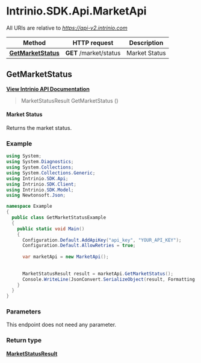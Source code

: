 # Intrinio.SDK.Api.MarketApi

All URIs are relative to *https://api-v2.intrinio.com*

Method | HTTP request | Description
------------- | ------------- | -------------
[**GetMarketStatus**](MarketApi.md#getmarketstatus) | **GET** /market/status | Market Status



[//]: # (START_OPERATION)

[//]: # (CLASS:Intrinio.SDK.Api.MarketApi)

[//]: # (METHOD:GetMarketStatus)

[//]: # (RETURN_TYPE:Intrinio.SDK.Model.MarketStatusResult)

[//]: # (RETURN_TYPE_KIND:object)

[//]: # (RETURN_TYPE_DOC:MarketStatusResult.md)

[//]: # (OPERATION:GetMarketStatus_v2)

[//]: # (ENDPOINT:/market/status)

[//]: # (DOCUMENT_LINK:MarketApi.md#getmarketstatus)

<a name="getmarketstatus"></a>
## **GetMarketStatus**

[**View Intrinio API Documentation**](https://docs.intrinio.com/documentation/csharp/GetMarketStatus_v2)

[//]: # (START_OVERVIEW)

> MarketStatusResult GetMarketStatus ()

#### Market Status

Returns the market status.

[//]: # (END_OVERVIEW)

### Example

[//]: # (START_CODE_EXAMPLE)

```csharp
using System;
using System.Diagnostics;
using System.Collections;
using System.Collections.Generic;
using Intrinio.SDK.Api;
using Intrinio.SDK.Client;
using Intrinio.SDK.Model;
using Newtonsoft.Json;

namespace Example
{
  public class GetMarketStatusExample
  {
    public static void Main()
    {
      Configuration.Default.AddApiKey("api_key", "YOUR_API_KEY");
      Configuration.Default.AllowRetries = true;
      
      var marketApi = new MarketApi();
      
      
      MarketStatusResult result = marketApi.GetMarketStatus();
      Console.WriteLine(JsonConvert.SerializeObject(result, Formatting.Indented));
    }
  }
}
```

[//]: # (END_CODE_EXAMPLE)

### Parameters

[//]: # (START_PARAMETERS)

This endpoint does not need any parameter.
<br/>

[//]: # (END_PARAMETERS)

### Return type

[**MarketStatusResult**](MarketStatusResult.md)

[//]: # (END_OPERATION)

